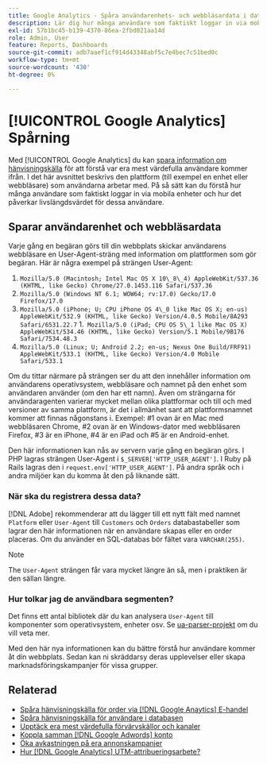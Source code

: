 ```yaml
---
title: Google Analytics - Spåra användarenhets- och webbläsardata i databasen
description: Lär dig hur många användare som faktiskt loggar in via mobila enheter och hur det påverkar livslängdsvärdet för dessa användare.
exl-id: 57b1bc45-b139-4370-86ea-2fbd021aa14d
role: Admin, User
feature: Reports, Dashboards
source-git-commit: adb7aaef1cf914d43348abf5c7e4bec7c51bed0c
workflow-type: tm+mt
source-wordcount: '430'
ht-degree: 0%

---
```


# [!UICONTROL Google Analytics] Spårning

Med [!UICONTROL Google Analytics] du kan [spara information om hänvisningskälla](../analysis/google-track-user-acq.md) för att förstå var era mest värdefulla användare kommer ifrån. I det här avsnittet beskrivs den plattform (till exempel en enhet eller webbläsare) som användarna arbetar med. På så sätt kan du förstå hur många användare som faktiskt loggar in via mobila enheter och hur det påverkar livslängdsvärdet för dessa användare.

## Sparar användarenhet och webbläsardata

Varje gång en begäran görs till din webbplats skickar användarens webbläsare en User-Agent-sträng med information om plattformen som gör begäran. Här är några exempel på strängen User-Agent:

1. `Mozilla/5.0 (Macintosh; Intel Mac OS X 10\_8\_4) AppleWebKit/537.36 (KHTML, like Gecko) Chrome/27.0.1453.116 Safari/537.36`
1. `Mozilla/5.0 (Windows NT 6.1; WOW64; rv:17.0) Gecko/17.0 Firefox/17.0`
1. `Mozilla/5.0 (iPhone; U; CPU iPhone OS 4\_0 like Mac OS X; en-us) AppleWebKit/532.9 (KHTML, like Gecko) Version/4.0.5 Mobile/8A293 Safari/6531.22.7`
1.` Mozilla/5.0 (iPad; CPU OS 5\_1 like Mac OS X) AppleWebKit/534.46 (KHTML, like Gecko) Version/5.1 Mobile/9B176 Safari/7534.48.3`
1. `Mozilla/5.0 (Linux; U; Android 2.2; en-us; Nexus One Build/FRF91) AppleWebKit/533.1 (KHTML, like Gecko) Version/4.0 Mobile Safari/533.1`

Om du tittar närmare på strängen ser du att den innehåller information om användarens operativsystem, webbläsare och namnet på den enhet som användaren använder (om den har ett namn). Även om strängarna för användaragenten varierar mycket mellan olika plattformar och till och med versioner av samma plattform, är det i allmänhet sant att plattformsnamnet kommer att finnas någonstans i. Exempel: #1 ovan är en Mac med webbläsaren Chrome, #2 ovan är en Windows-dator med webbläsaren Firefox, #3 är en iPhone, #4 är en iPad och #5 är en Android-enhet.

Den här informationen kan nås av servern varje gång en begäran görs. I PHP lagras strängen User-Agent i `$_SERVER['HTTP_USER_AGENT']`. I Ruby på Rails lagras den i `request.env['HTTP_USER_AGENT']`. På andra språk och i andra miljöer kan du komma åt den på liknande sätt.

### När ska du registrera dessa data?

[!DNL Adobe] rekommenderar att du lägger till ett nytt fält med namnet `Platform` eller `User-Agent` till `Customers` och `Orders` databastabeller som lagrar den här informationen när en användare skapas eller en order placeras. Om du använder en SQL-databas bör fältet vara `VARCHAR(255)`. 

>[!NOTE]
>
>The `User-Agent` strängen får vara mycket längre än så, men i praktiken är den sällan längre.

### Hur tolkar jag de användbara segmenten?

Det finns ett antal bibliotek där du kan analysera `User-Agent` till komponenter som operativsystem, enheter osv. Se [ua-parser-projekt](https://github.com/tobie/ua-parser) om du vill veta mer.

Med den här nya informationen kan du bättre förstå hur användare kommer åt din webbplats. Sedan kan ni skräddarsy deras upplevelser eller skapa marknadsföringskampanjer för vissa grupper.

## Relaterad

* [Spåra hänvisningskälla för order via [!DNL Google Anaytics] E-handel](../importing-data/integrations/google-ecommerce.md)
* [Spåra hänvisningskälla för användare i databasen](../analysis/google-track-user-acq.md)
* [Upptäck era mest värdefulla förvärvskällor och kanaler](../analysis/most-value-source-channel.md)
* [Koppla samman [!DNL Google Adwords] konto](../importing-data/integrations/google-adwords.md)
* [Öka avkastningen på era annonskampanjer](../analysis/roi-ad-camp.md)
* [Hur [!DNL Google Analytics] UTM-attribueringsarbete?](../analysis/utm-attributes.md)
